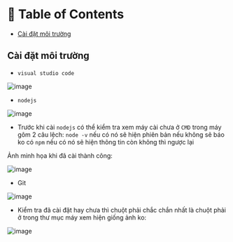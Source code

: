 # :notebook_with_decorative_cover: Table of Contents
- [Cài đặt môi trường](#Cài-đặt-môi-trường)

## Cài đặt môi trường

- `visual studio code`

![image](https://user-images.githubusercontent.com/85175337/216076021-f15ecc9d-75a3-4b02-a00e-e8b6b7f40102.png)


- `nodejs`

![image](https://user-images.githubusercontent.com/85175337/216075867-108a182f-9701-4268-9a3f-ee4330e1da99.png)


+ Trước khi cài `nodejs` có thể kiểm tra xem máy cài chưa ở `CMD` trong máy gôm 2 câu lệch: 
`node -v` nếu có nó sẽ hiện phiên bản nếu không sẽ báo ko có
`npm` nếu có nó sẽ hiện thông tin còn không thì ngược lại 

Ảnh minh họa khi đã cài thành công:

![image](https://user-images.githubusercontent.com/85175337/216075580-efdc506a-38db-4215-8a66-0ef2408dfa04.png)

- Git 

![image](https://user-images.githubusercontent.com/85175337/216076428-e83490f6-39ab-458d-bbc1-383c77160a46.png)

+ Kiểm tra đã cài đặt hay chưa thì chuột phải chắc chắn nhất là chuột phải ở trong thư mục máy xem hiện giống ảnh ko:

![image](https://user-images.githubusercontent.com/85175337/216076563-01b45f66-a80d-4066-8818-d35579f6e54d.png)

 
